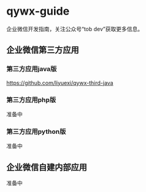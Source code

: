 # qywx-guide
企业微信开发指南，关注公众号“tob dev”获取更多信息。

## 企业微信第三方应用
### 第三方应用java版
https://github.com/liyuexi/qywx-third-java
### 第三方应用php版
准备中
### 第三方应用python版
准备中

## 企业微信自建内部应用
准备中
